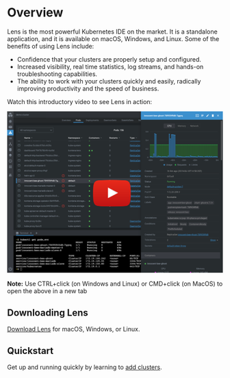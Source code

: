 # Overview

Lens is the most powerful Kubernetes IDE on the market. It is a standalone application, and it is available on macOS, Windows, and Linux. Some of the benefits of using Lens include:

* Confidence that your clusters are properly setup and configured.
* Increased visibility, real time statistics, log streams, and hands-on troubleshooting capabilities.
* The ability to work with your clusters quickly and easily, radically improving productivity and the speed of business.

Watch this introductory video to see Lens in action:

[![Screenshot](img/lens-intro-video-screenshot.png)](https://youtu.be/04v2ODsmtIs)

**Note:** Use CTRL+click (on Windows and Linux) or CMD+click (on MacOS) to open the above in a new tab

## Downloading Lens

[Download Lens](https://github.com/lensapp/lens/releases) for macOS, Windows, or Linux.

## Quickstart

Get up and running quickly by learning to [add clusters](/clusters/add-cluster/).
